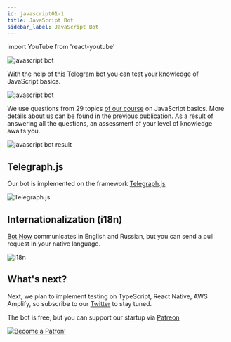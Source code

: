 ```yaml
---
id: javascript01-1
title: JavaScript Bot
sidebar_label: JavaScript Bot
---
```


import YouTube from 'react-youtube'

![javascript bot](/img/javascript/JSBot.jpg)

With the help of [this Telegram bot](https://t.me/javascriptcamp_bot) you can test your knowledge of JavaScript basics.

![javascript bot](https://miro.medium.com/max/1400/1*x9F9oX8vTt5e-bVxL4oOog.png)

We use questions from 29 topics [of our course](https://www.jscamp.app/docs/javascript01/) on JavaScript basics. More details [about us](https://www.jscamp.app/ru/docs/javascript00/) can be found in the previous publication.
As a result of answering all the questions, an assessment of your level of knowledge awaits you.

![javascript bot result](https://miro.medium.com/max/1400/1*KCe76zg2M56lT-234Xi1NA.png)

## Telegraph.js

Our bot is implemented on the framework [Telegraph.js](https://telegraf.js.org/)

![Telegraph.js](/img/javascript/telegraf.jpg)


## Internationalization (i18n)

[Bot Now](https://github.com/gHashTag/javascriptcamp_bot/tree/heroku/locales) communicates in English and Russian, but you can send a pull request in your native language.

![i18n](/img/javascript/i18n.png)

## What's next?

Next, we plan to implement testing on TypeScript, React Native, AWS Amplify, so subscribe to our [Twitter](https://twitter.com/jscamp_bot) to stay tuned.

The bot is free, but you can support our startup via [Patreon](https://www.patreon.com/javascriptcamp)

[![Become a Patron!](/img/logo/patreon.jpg)](https://www.patreon.com/bePatron?u=31769291)
